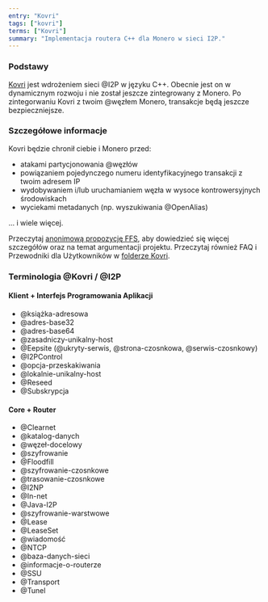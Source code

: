 ```yaml
---
entry: "Kovri"
tags: ["kovri"]
terms: ["Kovri"]
summary: "Implementacja routera C++ dla Monero w sieci I2P."
---
```


### Podstawy

[Kovri](https://github.com/monero-project/kovri/) jest wdrożeniem sieci @I2P w języku C++. Obecnie jest on w dynamicznym rozwoju i nie został jeszcze zintegrowany z Monero. Po zintegorwaniu Kovri z twoim @węzłem Monero, transakcje będą jeszcze bezpieczniejsze.

### Szczegółowe informacje

Kovri będzie chronił ciebie i Monero przed:

- atakami partycjonowania @węzłów
- powiązaniem pojedynczego numeru identyfikacyjnego transakcji z twoim adresem IP
- wydobywaniem i/lub uruchamianiem węzła w wysoce kontrowersyjnych środowiskach
- wyciekami metadanych (np. wyszukiwania @OpenAlias)

... i wiele więcej.

Przeczytaj [anonimową propozycję FFS](https://forum.getmonero.org/9/work-in-progress/86967/anonimal-s-kovri-full-time-development-funding-thread), aby dowiedzieć się więcej szczegółów oraz na temat argumentacji projektu. Przeczytaj również FAQ i Przewodniki dla Użytkowników w [folderze Kovri](https://github.com/monero-project/kovri/).

### Terminologia @Kovri / @I2P

#### Klient + Interfejs Programowania Aplikacji

- @książka-adresowa
- @adres-base32
- @adres-base64
- @zasadniczy-unikalny-host
- @Eepsite (@ukryty-serwis, @strona-czosnkowa, @serwis-czosnkowy)
- @I2PControl
- @opcja-przeskakiwania
- @lokalnie-unikalny-host
- @Reseed
- @Subskrypcja

#### Core + Router

- @Clearnet
- @katalog-danych
- @węzeł-docelowy
- @szyfrowanie
- @Floodfill
- @szyfrowanie-czosnkowe
- @trasowanie-czosnkowe
- @I2NP
- @In-net
- @Java-I2P
- @szyfrowanie-warstwowe
- @Lease
- @LeaseSet
- @wiadomość
- @NTCP
- @baza-danych-sieci
- @informacje-o-routerze
- @SSU
- @Transport
- @Tunel
